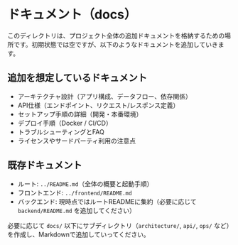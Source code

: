 # ドキュメント（docs）

このディレクトリは、プロジェクト全体の追加ドキュメントを格納するための場所です。初期状態では空ですが、以下のようなドキュメントを追加していきます。

## 追加を想定しているドキュメント
- アーキテクチャ設計（アプリ構成、データフロー、依存関係）
- API仕様（エンドポイント、リクエスト/レスポンス定義）
- セットアップ手順の詳細（開発・本番環境）
- デプロイ手順（Docker / CI/CD）
- トラブルシューティングとFAQ
- ライセンスやサードパーティ利用の注意点

## 既存ドキュメント
- ルート: `../README.md`（全体の概要と起動手順）
- フロントエンド: `../frontend/README.md`
- バックエンド: 現時点ではルートREADMEに集約（必要に応じて `backend/README.md` を追加してください）

必要に応じて `docs/` 以下にサブディレクトリ（`architecture/`, `api/`, `ops/` など）を作成し、Markdownで追加していってください。





